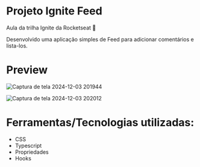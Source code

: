 # Projeto Ignite Feed

Aula da trilha Ignite da Rocketseat 💜

Desenvolvido uma aplicação simples de Feed para adicionar comentários e lista-los.

# Preview

![Captura de tela 2024-12-03 201944](https://github.com/user-attachments/assets/fc1256e0-dc96-4bb4-a352-9eee79518ff0)

![Captura de tela 2024-12-03 202012](https://github.com/user-attachments/assets/1a4611ef-5021-4682-b25f-5d303ef15fc8)


# Ferramentas/Tecnologias utilizadas:

- CSS
- Typescript
- Propriedades
- Hooks
